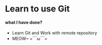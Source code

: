 # Learn to use Git

#### what I have done?

+ Learn Git and Work with remote repository
+ MEOW~ =￣ω￣=  